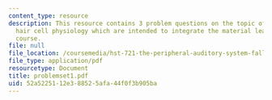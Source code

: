 ```yaml
---
content_type: resource
description: This resource contains 3 problem questions on the topic of anatomy and
  hair cell physiology which are intended to integrate the material learned in the
  course.
file: null
file_location: /coursemedia/hst-721-the-peripheral-auditory-system-fall-2005/52a5225112e388525afa44f0f3b905ba_problemset1.pdf
file_type: application/pdf
resourcetype: Document
title: problemset1.pdf
uid: 52a52251-12e3-8852-5afa-44f0f3b905ba
---
```

